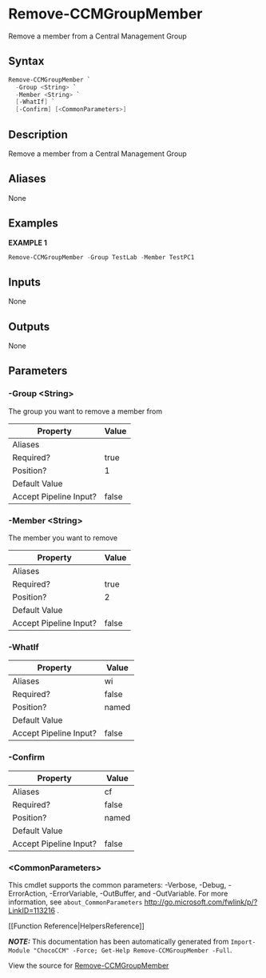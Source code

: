 ﻿# Remove-CCMGroupMember

<!-- This documentation is automatically generated from /Remove-CCMGroupMember.ps1 using GenerateDocs.ps1. Contributions are welcome at the original location(s). -->

Remove a member from a Central Management Group

## Syntax

~~~powershell
Remove-CCMGroupMember `
  -Group <String> `
  -Member <String> `
  [-WhatIf] `
  [-Confirm] [<CommonParameters>]
~~~

## Description

Remove a member from a Central Management Group


## Aliases

None

## Examples

 **EXAMPLE 1**

~~~powershell
Remove-CCMGroupMember -Group TestLab -Member TestPC1

~~~ 

## Inputs

None

## Outputs

None

## Parameters

###  -Group &lt;String&gt;
The group you want to remove a member from

Property               | Value
---------------------- | -----
Aliases                | 
Required?              | true
Position?              | 1
Default Value          | 
Accept Pipeline Input? | false
 
###  -Member &lt;String&gt;
The member you want to remove

Property               | Value
---------------------- | -----
Aliases                | 
Required?              | true
Position?              | 2
Default Value          | 
Accept Pipeline Input? | false
 
###  -WhatIf
Property               | Value
---------------------- | -----
Aliases                | wi
Required?              | false
Position?              | named
Default Value          | 
Accept Pipeline Input? | false
 
###  -Confirm
Property               | Value
---------------------- | -----
Aliases                | cf
Required?              | false
Position?              | named
Default Value          | 
Accept Pipeline Input? | false
 
### &lt;CommonParameters&gt;

This cmdlet supports the common parameters: -Verbose, -Debug, -ErrorAction, -ErrorVariable, -OutBuffer, and -OutVariable. For more information, see `about_CommonParameters` http://go.microsoft.com/fwlink/p/?LinkID=113216 .



[[Function Reference|HelpersReference]]

***NOTE:*** This documentation has been automatically generated from `Import-Module "ChocoCCM" -Force; Get-Help Remove-CCMGroupMember -Full`.

View the source for [Remove-CCMGroupMember](/Remove-CCMGroupMember.ps1)
